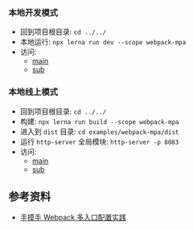 ### 本地开发模式
- 回到项目根目录: `cd ../../`
- 本地运行: `npx lerna run dev --scope webpack-mpa`
- 访问:
  - [main](http://127.0.0.1:8083/main.html/#/)
  - [sub](http://127.0.0.1:8083/sub.html/#/)

### 本地线上模式
- 回到项目根目录: `cd ../../`
- 构建: `npx lerna run build --scope webpack-mpa`
- 进入到 `dist` 目录: `cd examples/webpack-mpa/dist`
- 运行 `http-server` 全局模块: `http-server -p 8083`
- 访问:
  - [main](http://127.0.0.1:8083/main.html/#/)
  - [sub](http://127.0.0.1:8083/sub.html/#/)
## 参考资料
- [手摸手 Webpack 多入口配置实践](https://juejin.im/post/5d7763a3f265da03c34c25ab)
